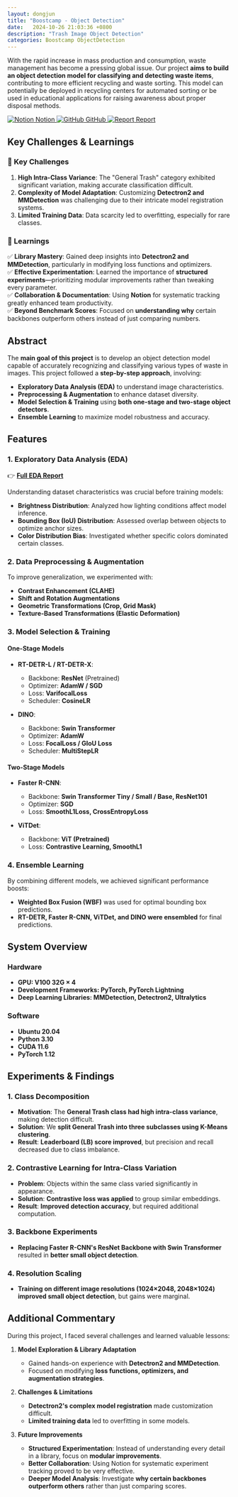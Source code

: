 ```yaml
---
layout: dongjun
title: "Boostcamp - Object Detection"
date:   2024-10-26 21:03:36 +0800
description: "Trash Image Object Detection"
categories: Boostcamp ObjectDetection
---
```


With the rapid increase in mass production and consumption, waste management has become a pressing global issue. Our project **aims to build an object detection model for classifying and detecting waste items**, contributing to more efficient recycling and waste sorting. This model can potentially be deployed in recycling centers for automated sorting or be used in educational applications for raising awareness about proper disposal methods.

<div class="btn-row">
  <a href="https://principled-nation-e2a.notion.site/Project-02-Object-Detection-110921078eca80e3acd1e064c39538eb?pvs=4" target="_blank" class="btn">
    <img src="https://upload.wikimedia.org/wikipedia/commons/e/e9/Notion-logo.svg" alt="Notion" class="btn-icon"> Notion
  </a>
  <a href="https://github.com/boostcampaitech7/level2-objectdetection-cv-01" target="_blank" class="btn">
    <img src="https://github.githubassets.com/images/modules/logos_page/GitHub-Mark.png" alt="GitHub" class="btn-icon"> GitHub
  </a>
  <a href="https://github.com/user-attachments/files/18843605/Object.Detection.pdf" target="_blank" class="btn">
    <img src="https://cdn-icons-png.flaticon.com/256/80/80942.png" alt="Report" class="btn-icon"> Report
  </a>
</div>

## Key Challenges & Learnings

### 🔹 Key Challenges  
1. **High Intra-Class Variance**: The "General Trash" category exhibited significant variation, making accurate classification difficult.  
2. **Complexity of Model Adaptation**: Customizing **Detectron2 and MMDetection** was challenging due to their intricate model registration systems.  
3. **Limited Training Data**: Data scarcity led to overfitting, especially for rare classes.  

### 🔹 Learnings  
✅ **Library Mastery**: Gained deep insights into **Detectron2 and MMDetection**, particularly in modifying loss functions and optimizers.  
✅ **Effective Experimentation**: Learned the importance of **structured experiments**—prioritizing modular improvements rather than tweaking every parameter.  
✅ **Collaboration & Documentation**: Using **Notion** for systematic tracking greatly enhanced team productivity.  
✅ **Beyond Benchmark Scores**: Focused on **understanding why** certain backbones outperform others instead of just comparing numbers.  

## Abstract
The **main goal of this project** is to develop an object detection model capable of accurately recognizing and classifying various types of waste in images. This project followed a **step-by-step approach**, involving:
- **Exploratory Data Analysis (EDA)** to understand image characteristics.
- **Preprocessing & Augmentation** to enhance dataset diversity.
- **Model Selection & Training** using **both one-stage and two-stage object detectors**.
- **Ensemble Learning** to maximize model robustness and accuracy.

## Features

### 1. Exploratory Data Analysis (EDA) 
👉 **[Full EDA Report](https://principled-nation-e2a.notion.site/111921078eca80219067e7007dd24b3c?pvs=4)**

Understanding dataset characteristics was crucial before training models:
- **Brightness Distribution**: Analyzed how lighting conditions affect model inference.
- **Bounding Box (IoU) Distribution**: Assessed overlap between objects to optimize anchor sizes.
- **Color Distribution Bias**: Investigated whether specific colors dominated certain classes.

### 2. Data Preprocessing & Augmentation
To improve generalization, we experimented with:
- **Contrast Enhancement (CLAHE)**
- **Shift and Rotation Augmentations**
- **Geometric Transformations (Crop, Grid Mask)**
- **Texture-Based Transformations (Elastic Deformation)**

### 3. Model Selection & Training

#### **One-Stage Models**
- **RT-DETR-L / RT-DETR-X**:  
  - Backbone: **ResNet** (Pretrained)  
  - Optimizer: **AdamW / SGD**  
  - Loss: **VarifocalLoss**  
  - Scheduler: **CosineLR**

- **DINO**:  
  - Backbone: **Swin Transformer**  
  - Optimizer: **AdamW**  
  - Loss: **FocalLoss / GIoU Loss**  
  - Scheduler: **MultiStepLR**

#### **Two-Stage Models**
- **Faster R-CNN**:  
  - Backbone: **Swin Transformer Tiny / Small / Base, ResNet101**  
  - Optimizer: **SGD**  
  - Loss: **SmoothL1Loss, CrossEntropyLoss**  

- **ViTDet**:  
  - Backbone: **ViT (Pretrained)**  
  - Loss: **Contrastive Learning, SmoothL1**  

### 4. Ensemble Learning
By combining different models, we achieved significant performance boosts:
- **Weighted Box Fusion (WBF)** was used for optimal bounding box predictions.
- **RT-DETR, Faster R-CNN, ViTDet, and DINO were ensembled** for final predictions.

## System Overview
### Hardware
- **GPU: V100 32G × 4**
- **Development Frameworks: PyTorch, PyTorch Lightning**
- **Deep Learning Libraries: MMDetection, Detectron2, Ultralytics**

### Software
- **Ubuntu 20.04**
- **Python 3.10**
- **CUDA 11.6**
- **PyTorch 1.12**

## Experiments & Findings

### 1. **Class Decomposition**
- **Motivation**: The **General Trash class had high intra-class variance**, making detection difficult.
- **Solution**: We **split General Trash into three subclasses using K-Means clustering**.
- **Result**: **Leaderboard (LB) score improved**, but precision and recall decreased due to class imbalance.

### 2. **Contrastive Learning for Intra-Class Variation**
- **Problem**: Objects within the same class varied significantly in appearance.
- **Solution**: **Contrastive loss was applied** to group similar embeddings.
- **Result**: **Improved detection accuracy**, but required additional computation.

### 3. **Backbone Experiments**
- **Replacing Faster R-CNN's ResNet Backbone with Swin Transformer** resulted in **better small object detection**.

### 4. **Resolution Scaling**
- **Training on different image resolutions (1024×2048, 2048×1024) improved small object detection**, but gains were marginal.

## Additional Commentary
During this project, I faced several challenges and learned valuable lessons:
1. **Model Exploration & Library Adaptation**
   - Gained hands-on experience with **Detectron2 and MMDetection**.
   - Focused on modifying **loss functions, optimizers, and augmentation strategies**.

2. **Challenges & Limitations**
   - **Detectron2's complex model registration** made customization difficult.
   - **Limited training data** led to overfitting in some models.

3. **Future Improvements**
   - **Structured Experimentation**: Instead of understanding every detail in a library, focus on **modular improvements**.
   - **Better Collaboration**: Using Notion for systematic experiment tracking proved to be very effective.
   - **Deeper Model Analysis**: Investigate **why certain backbones outperform others** rather than just comparing scores.